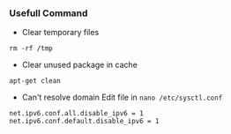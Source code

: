 ### Usefull Command
- Clear temporary files
```
rm -rf /tmp
```
- Clear unused package in cache
```
apt-get clean
```
- Can't resolve domain
  Edit file in `nano /etc/sysctl.conf`
```
net.ipv6.conf.all.disable_ipv6 = 1
net.ipv6.conf.default.disable_ipv6 = 1
```
